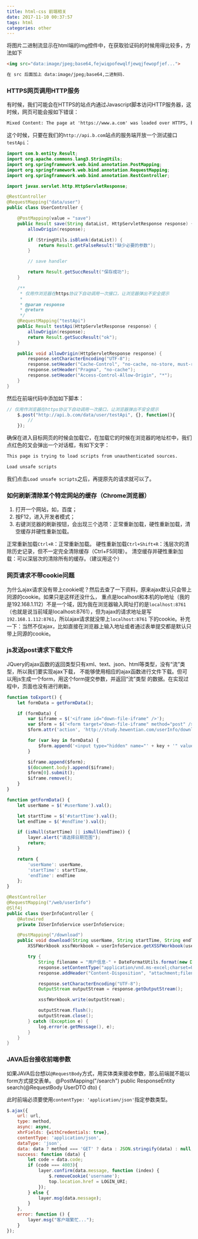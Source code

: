 ```yaml
---
title: html-css 前端相关
date: 2017-11-10 00:37:57
tags: html
categories: other
---
```


将图片二进制流显示在html端的img控件中，在获取验证码的时候用得比较多，方法如下
``` html
<img src="data:image/jpeg;base64,fejwiqpofewqlfjewqjfewopfjef...">

在 src 后面加上 data:image/jpeg;base64,二进制码.
```


### HTTPS网页调用HTTP服务
有时候，我们可能会在HTTPS的站点内通过Javascript脚本访问HTTP服务器，这时候，网页可能会报如下错误：
``` html
Mixed Content: The page at 'https://www.a.com' was loaded over HTTPS, but requested an insecure XMLHttpRequest endpoint 'http://api.b.com/data/user/save'. This request has been blocked; the content must be served over HTTPS.
```

这个时候，只要在我们的`http://api.b.com`站点的服务端开放一个测试接口`testApi`：
``` java
import com.b.entity.Result;
import org.apache.commons.lang3.StringUtils;
import org.springframework.web.bind.annotation.PostMapping;
import org.springframework.web.bind.annotation.RequestMapping;
import org.springframework.web.bind.annotation.RestController;

import javax.servlet.http.HttpServletResponse;

@RestController
@RequestMapping("data/user")
public class UserController {

    @PostMapping(value = "save")
    public Result save(String dataList, HttpServletResponse response) {
        allowOrigin(response);

        if (StringUtils.isBlank(dataList)) {
            return Result.getFalseResult("缺少必要的参数");
        }

        // save handler

        return Result.getSuccResult("保存成功");
    }

    /**
     * 仅用作浏览器在https协议下自动调用一次接口，让浏览器弹出不安全提示
     *
     * @param response
     * @return
     */
    @RequestMapping("testApi")
    public Result testApi(HttpServletResponse response) {
        allowOrigin(response);
        return Result.getSuccResult("ok");
    }

    public void allowOrigin(HttpServletResponse response) {
        response.setCharacterEncoding("UTF-8");
        response.setHeader("Cache-Control", "no-cache, no-store, must-revalidate");
        response.setHeader("Pragma", "no-cache");
        response.setHeader("Access-Control-Allow-Origin", "*");
    }
}
```

然后在前端代码中添加如下脚本：
``` javascript
// 仅用作浏览器在https协议下自动调用一次接口，让浏览器弹出不安全提示
	$.post("http://api.b.com/data/user/testApi", {}, function(){
		//
	});
```

确保在进入目标网页的时候会加载它，在加载它的时候在浏览器的地址栏中，我们点红色的叉会弹出一个对话框，有如下文字：
``` xml
This page is trying to load scripts from unauthenticated sources.

Load unsafe scripts
```

我们点击`Load unsafe scripts`之后，再提原先的请求就可以了。


### 如何刷新清除某个特定网站的缓存（Chrome浏览器）
1. 打开一个网站，如，百度；
2. 按F12，进入开发者模式；
3. 右键浏览器的刷新按钮，会出现三个选项：正常重新加载，硬性重新加载，清空缓存并硬性重新加载。

正常重新加载`Ctrl+R`：正常重新加载。
硬性重新加载`Ctrl+Shift+R`：浅层次的清除历史记录，但不一定完全清除缓存（Ctrl+F5同理）。
清空缓存并硬性重新加载：可以深层次的清除所有的缓存。（建议用这个）


### 网页请求不带cookie问题
为什么ajax请求没有带上cookie呢？然后去查了一下资料，原来ajax默认只会带上同源的cookie。如果只是这样还没什么，
重点是localhost和本机的Ip地址（我的是192.168.1.112）不是一个域，因为我在浏览器输入网址打的是`localhost:8761`
（也就是说当前域是localhost:8761），但为ajax的请求地址是写`192.168.1.112:8761`，所以ajax请求就没带上`localhost:8761`
下的cookie。补充一下：当然不仅ajax，比如直接在浏览器上输入地址或者通过表单提交都是默认只带上同源的cookie。


### js发送post请求下载文件
JQuery的ajax函数的返回类型只有xml、text、json、html等类型，没有“流”类型，所以我们要实现ajax下载，
不能够使用相应的ajax函数进行文件下载。但可以用js生成一个form，用这个form提交参数，并返回“流”类型
的数据。在实现过程中，页面也没有进行刷新。
``` javascript
function toExport() {
    let formData = getFormData();

    if (formData) {
        var $iframe = $('<iframe id="down-file-iframe" />');
        var $form = $('<form target="down-file-iframe" method="post" />');
        $form.attr('action', 'http://study.hewentian.com/userInfo/download');

        for (var key in formData) {
            $form.append('<input type="hidden" name="' + key + '" value="' + formData[key] + '" />');
        }

        $iframe.append($form);
        $(document.body).append($iframe);
        $form[0].submit();
        $iframe.remove();
    }
}

function getFormData() {
    let userName = $('#userName').val();

    let startTime = $('#startTime').val();
    let endTime = $('#endTime').val();

    if (isNull(startTime) || isNull(endTime)) {
        layer.alert("请选择日期范围");
        return;
    }

    return {
        'userName': userName,
        'startTime': startTime,
        'endTime': endTime
    };
}
```

``` java
@RestController
@RequestMapping("/web/userInfo")
@Slf4j
public class UserInfoController {
    @Autowired
    private IUserInfoService userInfoService;

    @PostMapping("/download")
    public void download(String userName, String startTime, String endTime, HttpServletResponse response) {
        XSSFWorkbook xssfWorkbook = userInfoService.getXSSFWorkbook(userName, startTime, endTime);

        try {
            String filename = "用户信息-" + DateFormatUtils.format(new Date(), "yyyy-MM-dd") + ".xlsx";
            response.setContentType("application/vnd.ms-excel;charset=UTF-8");
            response.addHeader("Content-Disposition", "attachment;filename=" + URLEncoder.encode(filename, "UTF-8"));

            response.setCharacterEncoding("UTF-8");
            OutputStream outputStream = response.getOutputStream();

            xssfWorkbook.write(outputStream);

            outputStream.flush();
            outputStream.close();
        } catch (Exception e) {
            log.error(e.getMessage(), e);
        }
    }
}
```


### JAVA后台接收前端参数
如果JAVA后台想以`@RequestBody`方式，用实体类来接收参数，那么前端就不能以form方式提交表单。
        @PostMapping("/search")
        public ResponseEntity search(@RequestBody UserDTO dto) {

此时前端必须要使用`contentType: 'application/json'`指定参数类型。
``` javascript
$.ajax({
    url: url,
    type: method,
    async: async,
    xhrFields: {withCredentials: true},
    contentType: 'application/json',
    dataType: 'json',
    data: data ? method === 'GET' ? data : JSON.stringify(data) : null,
    success: function (data) {
        let code = data.code;
        if (code === 4003){
            layer.confirm(data.message, function (index) {
                $.removeCookie('username');
                top.location.href = LOGIN_URI;
            });
        } else {
            layer.msg(data.message);
        }
    },
    error: function () {
        layer.msg("客户端繁忙...");
    }
});
```


